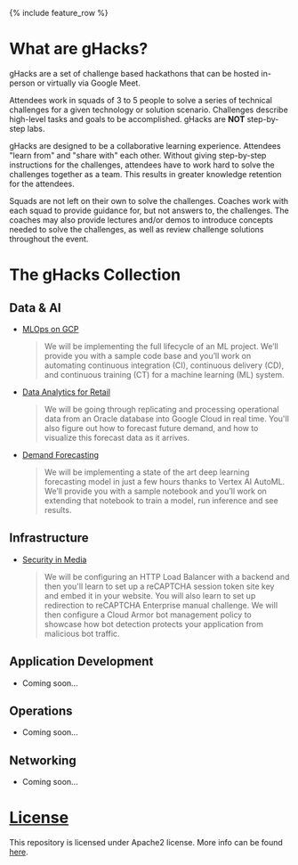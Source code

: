 {% include feature_row %}

# What are gHacks?

gHacks are a set of challenge based hackathons that can be hosted in-person or virtually via Google Meet.

Attendees work in squads of 3 to 5 people to solve a series of technical challenges for a given technology or solution scenario. Challenges describe high-level tasks and goals to be accomplished. gHacks are **NOT** step-by-step labs.

gHacks are designed to be a collaborative learning experience.  Attendees "learn from" and "share with" each other. Without giving step-by-step instructions for the challenges, attendees have to work hard to solve the challenges together as a team.  This results in greater knowledge retention for the attendees. 

Squads are not left on their own to solve the challenges. Coaches work with each squad to provide guidance for, but not answers to, the challenges.  The coaches may also provide lectures and/or demos to introduce concepts needed to solve the challenges, as well as review challenge solutions throughout the event.

# The gHacks Collection

## Data & AI
- [MLOps on GCP](./hacks/mlops-on-gcp/README.md)
  > We will be implementing the full lifecycle of an ML project. We’ll provide you with a sample code base and you’ll work on automating continuous integration (CI), continuous delivery (CD), and continuous training (CT) for a machine learning (ML) system. 
- [Data Analytics for Retail](./hacks/retail-analytics/README.md)
  > We will be going through replicating and processing operational data from an Oracle database into Google Cloud in real time. You'll also figure out how to forecast future demand, and how to visualize this forecast data as it arrives.
- [Demand Forecasting](./hacks/demand-forecasting/README.md)
  > We will be implementing a state of the art deep learning forecasting model in just a few hours thanks to Vertex AI AutoML. We’ll provide you with a sample notebook and you’ll work on extending that notebook to train a model, run inference and see results. 

## Infrastructure
- [Security in Media](./hacks/security-in-media/README.md)
  > We will be configuring an HTTP Load Balancer with a backend and then you'll learn to set up a reCAPTCHA session token site key and embed it in your website. You will also learn to set up redirection to reCAPTCHA Enterprise manual challenge. We will then configure a Cloud Armor bot management policy to showcase how bot detection protects your application from malicious bot traffic.

## Application Development
- Coming soon...

## Operations
- Coming soon...

## Networking
- Coming soon...

# [License](./LICENSE)
This repository is licensed under Apache2 license. More info can be found [here](./LICENSE).
